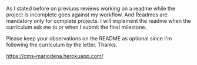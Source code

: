 As I stated before on previuos reviews working on a readme while the project is incomplete goes against my workflow. And Readmes are mandatory only for complete projects.
I will implement the readme when the curriculum ask me to or when I submit the final milestone.

Please keep your observations on the README as optional since I'm following the curriculum by the letter. Thanks.

https://cms-mariodena.herokuapp.com/
